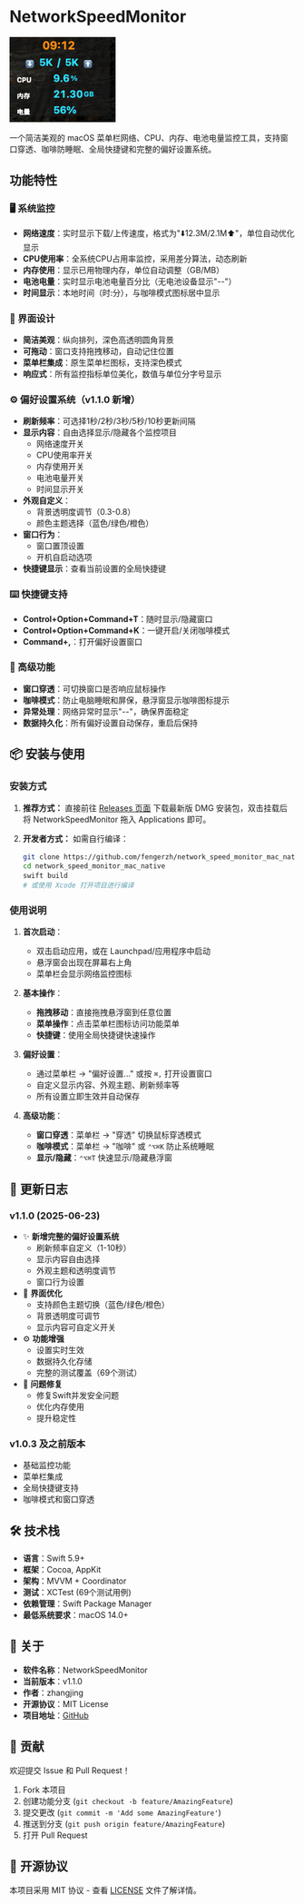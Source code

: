 # NetworkSpeedMonitor

![软件界面预览](demo.png)

一个简洁美观的 macOS 菜单栏网络、CPU、内存、电池电量监控工具，支持窗口穿透、咖啡防睡眠、全局快捷键和完整的偏好设置系统。

## 功能特性

### 🖥️ 系统监控
- **网络速度**：实时显示下载/上传速度，格式为"⬇️12.3M/2.1M⬆️"，单位自动优化显示
- **CPU使用率**：全系统CPU占用率监控，采用差分算法，动态刷新
- **内存使用**：显示已用物理内存，单位自动调整（GB/MB）
- **电池电量**：实时显示电池电量百分比（无电池设备显示"--"）
- **时间显示**：本地时间（时:分），与咖啡模式图标居中显示

### 🎨 界面设计
- **简洁美观**：纵向排列，深色高透明圆角背景
- **可拖动**：窗口支持拖拽移动，自动记住位置
- **菜单栏集成**：原生菜单栏图标，支持深色模式
- **响应式**：所有监控指标单位美化，数值与单位分字号显示

### ⚙️ 偏好设置系统（v1.1.0 新增）
- **刷新频率**：可选择1秒/2秒/3秒/5秒/10秒更新间隔
- **显示内容**：自由选择显示/隐藏各个监控项目
  - 网络速度开关
  - CPU使用率开关
  - 内存使用开关
  - 电池电量开关
  - 时间显示开关
- **外观自定义**：
  - 背景透明度调节（0.3-0.8）
  - 颜色主题选择（蓝色/绿色/橙色）
- **窗口行为**：
  - 窗口置顶设置
  - 开机自启动选项
- **快捷键显示**：查看当前设置的全局快捷键

### ⌨️ 快捷键支持
- **Control+Option+Command+T**：随时显示/隐藏窗口
- **Control+Option+Command+K**：一键开启/关闭咖啡模式
- **Command+,**：打开偏好设置窗口

### 🔧 高级功能
- **窗口穿透**：可切换窗口是否响应鼠标操作
- **咖啡模式**：防止电脑睡眠和屏保，悬浮窗显示咖啡图标提示
- **异常处理**：网络异常时显示"--"，确保界面稳定
- **数据持久化**：所有偏好设置自动保存，重启后保持

## 📦 安装与使用

### 安装方式

1. **推荐方式：** 直接前往 [Releases 页面](https://github.com/fengerzh/network_speed_monitor_mac_native/releases) 下载最新版 DMG 安装包，双击挂载后将 NetworkSpeedMonitor 拖入 Applications 即可。

2. **开发者方式：** 如需自行编译：
   ```bash
   git clone https://github.com/fengerzh/network_speed_monitor_mac_native.git
   cd network_speed_monitor_mac_native
   swift build
   # 或使用 Xcode 打开项目进行编译
   ```

### 使用说明

1. **首次启动**：
   - 双击启动应用，或在 Launchpad/应用程序中启动
   - 悬浮窗会出现在屏幕右上角
   - 菜单栏会显示网络监控图标

2. **基本操作**：
   - **拖拽移动**：直接拖拽悬浮窗到任意位置
   - **菜单操作**：点击菜单栏图标访问功能菜单
   - **快捷键**：使用全局快捷键快速操作

3. **偏好设置**：
   - 通过菜单栏 → "偏好设置..." 或按 `⌘,` 打开设置窗口
   - 自定义显示内容、外观主题、刷新频率等
   - 所有设置立即生效并自动保存

4. **高级功能**：
   - **窗口穿透**：菜单栏 → "穿透" 切换鼠标穿透模式
   - **咖啡模式**：菜单栏 → "咖啡" 或 `⌃⌥⌘K` 防止系统睡眠
   - **显示/隐藏**：`⌃⌥⌘T` 快速显示/隐藏悬浮窗

## 🔄 更新日志

### v1.1.0 (2025-06-23)
- ✨ **新增完整的偏好设置系统**
  - 刷新频率自定义（1-10秒）
  - 显示内容自由选择
  - 外观主题和透明度调节
  - 窗口行为设置
- 🎨 **界面优化**
  - 支持颜色主题切换（蓝色/绿色/橙色）
  - 背景透明度可调节
  - 显示内容可自定义开关
- ⚙️ **功能增强**
  - 设置实时生效
  - 数据持久化存储
  - 完整的测试覆盖（69个测试）
- 🐛 **问题修复**
  - 修复Swift并发安全问题
  - 优化内存使用
  - 提升稳定性

### v1.0.3 及之前版本
- 基础监控功能
- 菜单栏集成
- 全局快捷键支持
- 咖啡模式和窗口穿透

## 🛠️ 技术栈

- **语言**：Swift 5.9+
- **框架**：Cocoa, AppKit
- **架构**：MVVM + Coordinator
- **测试**：XCTest (69个测试用例)
- **依赖管理**：Swift Package Manager
- **最低系统要求**：macOS 14.0+

## 📄 关于

- **软件名称**：NetworkSpeedMonitor
- **当前版本**：v1.1.0
- **作者**：zhangjing
- **开源协议**：MIT License
- **项目地址**：[GitHub](https://github.com/fengerzh/network_speed_monitor_mac_native)

## 🤝 贡献

欢迎提交 Issue 和 Pull Request！

1. Fork 本项目
2. 创建功能分支 (`git checkout -b feature/AmazingFeature`)
3. 提交更改 (`git commit -m 'Add some AmazingFeature'`)
4. 推送到分支 (`git push origin feature/AmazingFeature`)
5. 打开 Pull Request

## 📝 开源协议

本项目采用 MIT 协议 - 查看 [LICENSE](LICENSE) 文件了解详情。